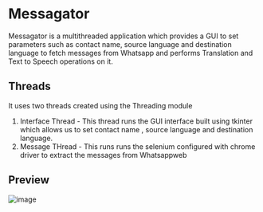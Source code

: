 # Messagator
Messagator is a multithreaded application which provides a GUI to set parameters such as contact name, source language and destination language to fetch messages from Whatsapp and performs Translation and Text to Speech operations on it.

## Threads
It uses two threads created using the Threading module
1. Interface Thread - This thread runs the GUI interface built using tkinter which allows us to set contact name , source language and destination language.
2. Message THread - This runs runs the selenium configured with chrome driver to extract the messages from Whatsappweb

## Preview
![image](https://user-images.githubusercontent.com/75805927/210992848-091b095e-1e8a-4a1f-9a6f-dbc1da2ea5b4.png)
